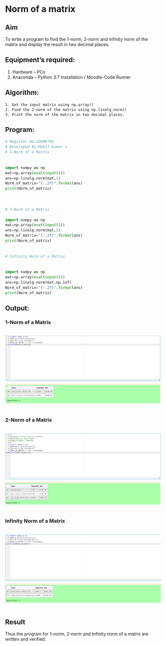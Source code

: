 # Norm of a matrix
## Aim
To write a program to find the 1-norm, 2-norm and infinity norm of the matrix and display the result in two decimal places.
## Equipment’s required:
1.	Hardware – PCs
2.	Anaconda – Python 3.7 Installation / Moodle-Code Runner
## Algorithm:
	1. Get the input matrix using np.array()   
    2. Find the 2-norm of the matrix using np.linalg.norm()
	3. Print the norm of the matrix in two decimal places.
## Program:
```Python
# Register No:22008798
# Developed By:Mukil kumar v
# 1-Norm of a Matrix


import numpy as np
mat=np.array(eval(input()))
ans=np.linalg.norm(mat,1)
Norm_of_matrix="{:.2f}".format(ans)
print(Norm_of_matrix)



# 2-Norm of a Matrix

import numpy as np
mat=np.array(eval(input()))
ans=np.linalg.norm(mat,2)
Norm_of_matrix="{:.2f}".format(ans)
print(Norm_of_matrix)


# Infinity Norm of a Matrix


import numpy as np
mat=np.array(eval(input()))
ans=np.linalg.norm(mat,np.inf)
Norm_of_matrix="{:.2f}".format(ans)
print(Norm_of_matrix)


```
## Output:
### 1-Norm of a Matrix
<br>![1norm](./img/Screenshot_20230117_111838.png)
<br>
<br>

### 2-Norm of a Matrix
<br>![2norm](./img/Screenshot_20230117_111906.png)
<br>
<br>

### Infinity Norm of a Matrix
<br>![infnorm](./img/Screenshot_20230117_111927.png)
<br>
<br>

## Result
Thus the program for 1-norm, 2-norm and Infinity norm of a matrix are written and verified.
